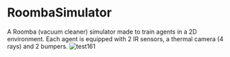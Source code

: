 # RoombaSimulator
A Roomba (vacuum cleaner) simulator made to train agents in a 2D environment. Each agent is equipped with 2 IR sensors, a  thermal camera (4 rays) and 2 bumpers.
![test161](https://user-images.githubusercontent.com/32341154/71769455-f17abb00-2f21-11ea-8247-f877d3d10b85.png)
